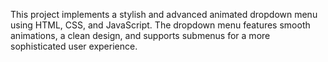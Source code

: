 This project implements a stylish and advanced animated dropdown menu using HTML, CSS, and JavaScript. The dropdown menu features smooth animations, a clean design, and supports submenus for a more sophisticated user experience.
